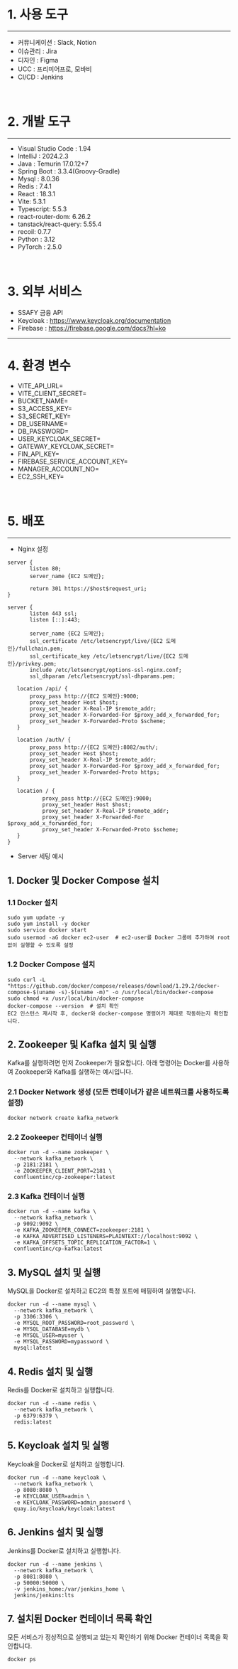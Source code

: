 # 1. 사용 도구

---

- 커뮤니케이션 : Slack, Notion
- 이슈관리 : Jira
- 디자인 : Figma
- UCC : 프리미어프로, 모바비
- CI/CD : Jenkins

<br>

# 2. 개발 도구

---

 - Visual Studio Code : 1.94
 - IntelliJ : 2024.2.3
 - Java : Temurin 17.0.12+7
 - Spring Boot : 3.3.4(Groovy-Gradle)
 - Mysql : 8.0.36
 - Redis : 7.4.1
 - React : 18.3.1
 - Vite: 5.3.1
 - Typescript: 5.5.3
 - react-router-dom: 6.26.2
 - tanstack/react-query: 5.55.4
 - recoil: 0.7.7
 - Python : 3.12
 - PyTorch : 2.5.0

 <br>

 # 3. 외부 서비스
 - SSAFY 금융 API
 - Keycloak :
   https://www.keycloak.org/documentation
 - Firebase :
   https://firebase.google.com/docs?hl=ko

---

# 4. 환경 변수
- VITE_API_URL=
- VITE_CLIENT_SECRET=
- BUCKET_NAME=
- S3_ACCESS_KEY=
- S3_SECRET_KEY=
- DB_USERNAME=
- DB_PASSWORD=
- USER_KEYCLOAK_SECRET=
- GATEWAY_KEYCLOAK_SECRET=
- FIN_API_KEY=
- FIREBASE_SERVICE_ACCOUNT_KEY=
- MANAGER_ACCOUNT_NO=
- EC2_SSH_KEY=

<br>

# 5. 배포

---

 - Nginx 설정
 ```
server {
        listen 80;
        server_name {EC2 도메인};

        return 301 https://$host$request_uri;
}

server {
        listen 443 ssl;
        listen [::]:443;

        server_name {EC2 도메인};
        ssl_certificate /etc/letsencrypt/live/{EC2 도메인}/fullchain.pem;
        ssl_certificate_key /etc/letsencrypt/live/{EC2 도메인}/privkey.pem;
        include /etc/letsencrypt/options-ssl-nginx.conf;
        ssl_dhparam /etc/letsencrypt/ssl-dhparams.pem;

    location /api/ {
        proxy_pass http://{EC2 도메인}:9000;
        proxy_set_header Host $host;
        proxy_set_header X-Real-IP $remote_addr;
        proxy_set_header X-Forwarded-For $proxy_add_x_forwarded_for;
        proxy_set_header X-Forwarded-Proto $scheme;
    }

    location /auth/ {
        proxy_pass http://{EC2 도메인}:8082/auth/;
        proxy_set_header Host $host;
        proxy_set_header X-Real-IP $remote_addr;
        proxy_set_header X-Forwarded-For $proxy_add_x_forwarded_for;
        proxy_set_header X-Forwarded-Proto https;
    }

    location / {
            proxy_pass http://{EC2 도메인}:9000;
            proxy_set_header Host $host;
            proxy_set_header X-Real-IP $remote_addr;
            proxy_set_header X-Forwarded-For $proxy_add_x_forwarded_for;
            proxy_set_header X-Forwarded-Proto $scheme;
    }
}

 ```

- Server 세팅 예시

## 1. Docker 및 Docker Compose 설치
### 1.1 Docker 설치
```
sudo yum update -y
sudo yum install -y docker
sudo service docker start
sudo usermod -aG docker ec2-user  # ec2-user를 Docker 그룹에 추가하여 root 없이 실행할 수 있도록 설정
```

### 1.2 Docker Compose 설치
```
sudo curl -L "https://github.com/docker/compose/releases/download/1.29.2/docker-compose-$(uname -s)-$(uname -m)" -o /usr/local/bin/docker-compose
sudo chmod +x /usr/local/bin/docker-compose
docker-compose --version  # 설치 확인
EC2 인스턴스 재시작 후, docker와 docker-compose 명령어가 제대로 작동하는지 확인합니다.
```
## 2. Zookeeper 및 Kafka 설치 및 실행
Kafka를 실행하려면 먼저 Zookeeper가 필요합니다. 아래 명령어는 Docker를 사용하여 Zookeeper와 Kafka를 실행하는 예시입니다.

### 2.1 Docker Network 생성 (모든 컨테이너가 같은 네트워크를 사용하도록 설정)
```
docker network create kafka_network
```

### 2.2 Zookeeper 컨테이너 실행
```
docker run -d --name zookeeper \
  --network kafka_network \
  -p 2181:2181 \
  -e ZOOKEEPER_CLIENT_PORT=2181 \
  confluentinc/cp-zookeeper:latest
```
### 2.3 Kafka 컨테이너 실행
```
docker run -d --name kafka \
  --network kafka_network \
  -p 9092:9092 \
  -e KAFKA_ZOOKEEPER_CONNECT=zookeeper:2181 \
  -e KAFKA_ADVERTISED_LISTENERS=PLAINTEXT://localhost:9092 \
  -e KAFKA_OFFSETS_TOPIC_REPLICATION_FACTOR=1 \
  confluentinc/cp-kafka:latest
```
## 3. MySQL 설치 및 실행
MySQL을 Docker로 설치하고 EC2의 특정 포트에 매핑하여 실행합니다.

```
docker run -d --name mysql \
  --network kafka_network \
  -p 3306:3306 \
  -e MYSQL_ROOT_PASSWORD=root_password \
  -e MYSQL_DATABASE=mydb \
  -e MYSQL_USER=myuser \
  -e MYSQL_PASSWORD=mypassword \
  mysql:latest
```
## 4. Redis 설치 및 실행
Redis를 Docker로 설치하고 실행합니다.

```
docker run -d --name redis \
  --network kafka_network \
  -p 6379:6379 \
  redis:latest
```

## 5. Keycloak 설치 및 실행
Keycloak을 Docker로 설치하고 실행합니다.

```
docker run -d --name keycloak \
  --network kafka_network \
  -p 8080:8080 \
  -e KEYCLOAK_USER=admin \
  -e KEYCLOAK_PASSWORD=admin_password \
  quay.io/keycloak/keycloak:latest
```

## 6. Jenkins 설치 및 실행
Jenkins를 Docker로 설치하고 실행합니다.

```
docker run -d --name jenkins \
  --network kafka_network \
  -p 8081:8080 \
  -p 50000:50000 \
  -v jenkins_home:/var/jenkins_home \
  jenkins/jenkins:lts
```

## 7. 설치된 Docker 컨테이너 목록 확인
모든 서비스가 정상적으로 실행되고 있는지 확인하기 위해 Docker 컨테이너 목록을 확인합니다.
```
docker ps
```

 